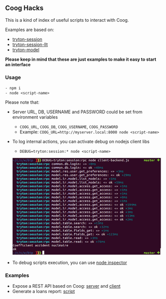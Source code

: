 ## Coog Hacks

This is a kind of index of useful scripts to interact with Coog.

Examples are based on:

- [tryton-session](https://github.com/coopengo/tryton-session)
- [tryton-session-llt](https://github.com/coopengo/tryton-session-llt)
- [tryton-model](https://github.com/coopengo/tryton-model)

**Please keep in mind that these are just examples to make it easy to start an interface**

### Usage

```
- npm i
- node <script-name>
```

Please note that:

- Server URL, DB, USERNAME and PASSWORD could be set from environment variables
    - `COOG_URL`, `COOG_DB`, `COOG_USERNAME`, `COOG_PASSWORD`
    - Example: `COOG_URL=http://myserver.local:8000 node <script-name>`

- To log internal actions, you can activate debug on nodejs client libs
    - `DEBUG=tryton:session:* node <script-name>`

    ![rpc](png/rpc.png "RPC example")

- To debug scripts execution, you can use [node inspector](https://github.com/node-inspector/node-inspector)

### Examples

- Expose a REST API based on Coog: [server](./rest-server.js) and [client](./rest-client)
- Generate a loans report: [script](./report.js)
